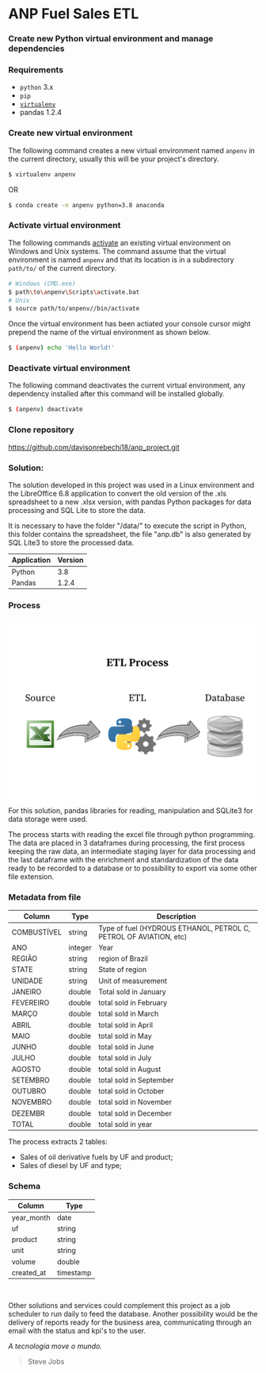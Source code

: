 ANP Fuel Sales ETL
================

### Create new Python virtual environment and manage dependencies

### Requirements
* `python` 3.x
* `pip`
* [`virtualenv`](https://virtualenv.pypa.io/en/latest/)
* pandas 1.2.4


### Create new virtual environment
The following command creates a new virtual environment named `anpenv` in the current directory, usually this will be your project's directory.
```sh
$ virtualenv anpenv
```
OR
```sh
$ conda create -n anpenv python=3.8 anaconda
```

### Activate virtual environment
The following commands [activate](https://virtualenv.pypa.io/en/latest/userguide/#activate-script) an existing virtual environment on Windows and Unix systems. The command assume that the virtual environment is named `anpenv` and that its location is in a subdirectory `path/to/` of the current directory. 
```sh
# Windows (CMD.exe)
$ path\to\anpenv\Scripts\activate.bat
# Unix
$ source path/to/anpenv//bin/activate
```
Once the virtual environment has been actiated your console cursor might prepend the name of the virtual environment as shown below.
```sh
$ (anpenv) echo 'Hello World!'
```

### Deactivate virtual environment
The following command deactivates the current virtual environment, any dependency installed after this command will be installed globally.
```sh
$ (anpenv) deactivate
```

### Clone repository
https://github.com/davisonrebechi18/anp_project.git


### Solution:

The solution developed in this project was used in a Linux environment and the LibreOffice 6.8 application to convert the old version of the .xls spreadsheet to a new .xlsx version, with pandas Python packages for data processing and SQL Lite to store the data.

It is necessary to have the folder "/data/" to execute the script in Python, this folder contains the spreadsheet, the file "anp.db" is also generated by SQL Lite3 to store the processed data.

Application | Version
------------- | -------------
Python   | 3.8
Pandas   | 1.2.4


### Process


<img src="image_overview.png"
     alt="Process"
     style="float: left; margin-right: 10px;" />


For this solution, pandas libraries for reading, manipulation and SQLite3 for data storage were used.

The process starts with reading the excel file through python programming.
The data are placed in 3 dataframes during processing, the first process keeping the raw data, an intermediate staging layer for data processing and the last dataframe with the enrichment and standardization of the data ready to be recorded to a database or to possibility to export via some other file extension.


### Metadata from file


Column        | Type          | Description
------------- | ------------- | -------------
COMBUSTÍVEL   | string        | Type of fuel (HYDROUS ETHANOL, PETROL C, PETROL OF AVIATION, etc)
ANO           | integer       | Year
REGIÃO        | string        | region of Brazil
STATE         | string        | State of region
UNIDADE       | string        | Unit of measurement
JANEIRO       | double        | Total sold in January
FEVEREIRO     | double        | total sold in February
MARÇO         | double        | total sold in March
ABRIL         | double        | total sold in April
MAIO          | double        | total sold in May
JUNHO         | double        | total sold in June
JULHO         | double        | total sold in July
AGOSTO        | double        | total sold in August
SETEMBRO      | double        | total sold in September
OUTUBRO       | double        | total sold in October
NOVEMBRO      | double        | total sold in November
DEZEMBR       | double        | total sold in December
TOTAL         | double        | total sold in year



The process extracts 2 tables:

 - Sales of oil derivative fuels by UF and product;
 - Sales of diesel by UF and type;
 

### Schema 

Column | Type
------------- | -------------
year_month  | date
uf          | string
product     | string
unit        | string
volume      | double
created_at  | timestamp

<br/>

Other solutions and services could complement this project as a job scheduler to run daily to feed the database.
Another possibility would be the delivery of reports ready for the business area, communicating through an email with the status and kpi's to the user. 

*A tecnologia move o mundo.*
> Steve Jobs
